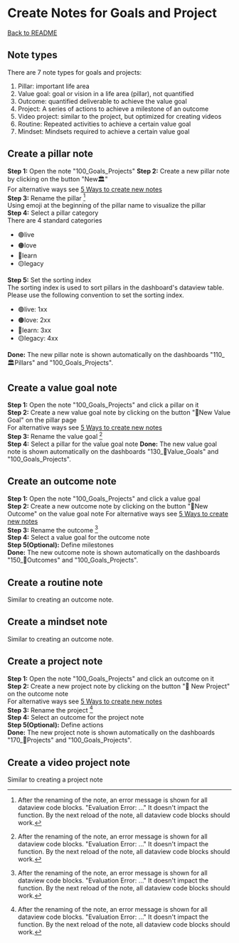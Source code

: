 # Create Notes for Goals and Project
[Back to README](../../README.md)

## Note types

There are 7 note types for goals and projects:

1. Pillar: important life area
2. Value goal: goal or vision in a life area (pillar), not quantified
3. Outcome: quantified deliverable to achieve the value goal
4. Project: A series of actions to achieve a milestone of an outcome
5. Video project: similar to the project, but optimized for creating videos
6. Routine: Repeated activities to achieve a certain value goal
7. Mindset: Mindsets required to achieve a certain value goal

## Create a pillar note

**Step 1:** Open the note "100_Goals_Projects"
**Step 2:** Create a new pillar note by clicking on the button "New🏛"  
For alternative ways see [5 Ways to create new notes](QS_a1_5_Ways_to_create_new_notes.md)   
**Step 3:** Rename the pillar [^1]  
Using emoji at the beginning of the pillar name to visualize the pillar  
**Step 4:** Select a pillar category  
There are 4 standard categories    

- 🟢live  
- 🟠love  
- 🔵learn   
- 🟡legacy  

**Step 5:** Set the sorting index  
The sorting index is used to sort pillars in the dashboard's dataview table. Please use the following convention to set the sorting index.  

- 🟢live:  1xx  
- 🟠love: 2xx  
- 🔵learn: 3xx  
- 🟡legacy: 4xx  


**Done:** The new pillar note is shown automatically on the dashboards "110_🏛Pillars" and "100_Goals_Projects".  

## Create a value goal note
**Step 1:** Open the note "100_Goals_Projects" and click a pillar on it  
**Step 2:** Create a new value goal note by clicking on the button "🌟New Value Goal" on the pillar page  
For alternative ways see [5 Ways to create new notes](QS_a1_5_Ways_to_create_new_notes.md)   
**Step 3:** Rename the value goal [^1]  
**Step 4:** Select a pillar for the value goal note 
**Done:** The new value goal note is shown automatically on the dashboards "130_🌟Value_Goals" and "100_Goals_Projects".  

## Create an outcome note
**Step 1:** Open the note "100_Goals_Projects" and click a value goal  
**Step 2:** Create a new outcome note by clicking on the button "🎯New Outcome" on the value goal note 
For alternative ways see [5 Ways to create new notes](QS_a1_5_Ways_to_create_new_notes.md)   
**Step 3:** Rename the outcome [^1]  
**Step 4:** Select a value goal for the outcome note  
**Step 5(Optional):** Define milestones  
**Done:** The new outcome note is shown automatically on the dashboards "150_🎯Outcomes" and "100_Goals_Projects".  

## Create a routine note
Similar to creating an outcome note.  

## Create a mindset note
Similar to creating an outcome note.  

## Create a project note
**Step 1:** Open the note "100_Goals_Projects" and click an outcome on it  
**Step 2:** Create a new project note by clicking on the button "💎 New Project" on the outcome note  
For alternative ways see [5 Ways to create new notes](QS_a1_5_Ways_to_create_new_notes.md)   
**Step 3:** Rename the project [^1]  
**Step 4:** Select an outcome for the project note  
**Step 5(Optional):** Define actions  
**Done:** The new project note is shown automatically on the dashboards "170_💎Projects" and "100_Goals_Projects".  

## Create a video project note
Similar to creating a project note  


[^1]: After the renaming of the note, an error message is shown for all dataview code blocks. "Evaluation Error: ..." It doesn't impact the function. By the next reload of the note, all dataview code blocks should work. 